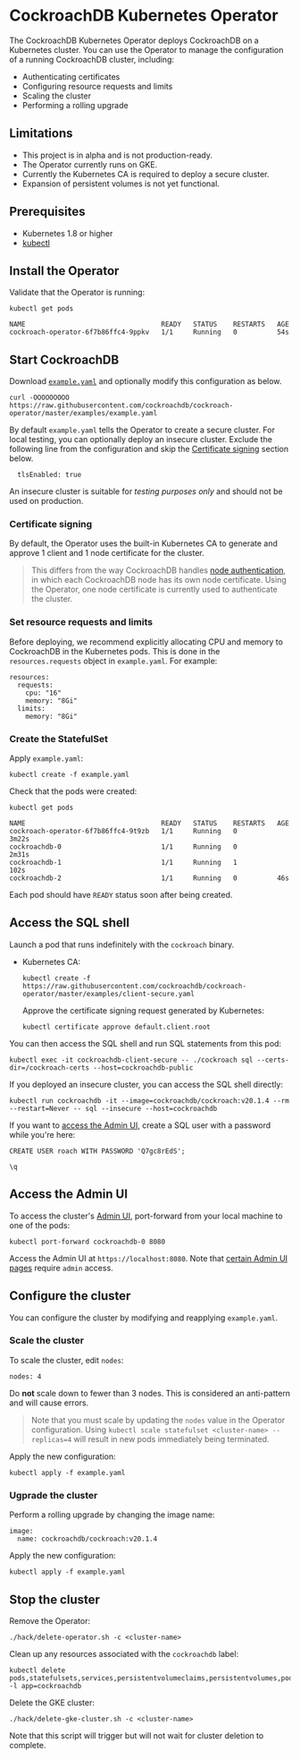 # CockroachDB Kubernetes Operator

The CockroachDB Kubernetes Operator deploys CockroachDB on a Kubernetes cluster. You can use the Operator to manage the configuration of a running CockroachDB cluster, including:

- Authenticating certificates
- Configuring resource requests and limits
- Scaling the cluster
- Performing a rolling upgrade

## Limitations

- This project is in alpha and is not production-ready.
- The Operator currently runs on GKE.
- Currently the Kubernetes CA is required to deploy a secure cluster.
- Expansion of persistent volumes is not yet functional.

## Prerequisites

- Kubernetes 1.8 or higher
- [kubectl](https://kubernetes.io/docs/tasks/tools/install-kubectl/)

## Install the Operator

<!-- Clone this repo:

```
git clone https://github.com/cockroachdb/cockroach-operator.git
```

From the `cockroach-operator` directory on your machine, create a Kubernetes cluster on GKE, specifying a cluster name (e.g., `crdb-test`).

```
./hack/create-gke-cluster.sh -c <cluster-name>
```

This creates a Kubernetes cluster on GKE, using your default GCP region and project.

Install the Operator, specifying the cluster name:

```
./hack/apply-operator.sh -c <cluster-name>
``` -->

Validate that the Operator is running:

```
kubectl get pods

NAME                                  READY   STATUS    RESTARTS   AGE
cockroach-operator-6f7b86ffc4-9ppkv   1/1     Running   0          54s
```

## Start CockroachDB

Download [`example.yaml`](https://github.com/cockroachdb/cockroach-operator/examples/example.yaml) and optionally modify this configuration as below.

```
curl -OOOOOOOOO https://raw.githubusercontent.com/cockroachdb/cockroach-operator/master/examples/example.yaml
```

By default `example.yaml` tells the Operator to create a secure cluster. For local testing, you can optionally deploy an insecure cluster. Exclude the following line from the configuration and skip the [Certificate signing](#certificate-signing) section below.

```
  tlsEnabled: true
```

An insecure cluster is suitable for *testing purposes only* and should not be used on production.

### Certificate signing

By default, the Operator uses the built-in Kubernetes CA to generate and approve 1 client and 1 node certificate for the cluster.

> This differs from the way CockroachDB handles [node authentication](https://www.cockroachlabs.com/docs/stable/authentication.html#using-digital-certificates-with-cockroachdb), in which each CockroachDB node has its own node certificate. Using the Operator, one node certificate is currently used to authenticate the cluster.

<!-- If you wish to use a non-Kubernetes CA, additionally enable the following lines in `example.yaml` and fill in the names of the corresponding node and client secrets:

```
nodeTLSSecret: <node-secret>
clientTLSSecret: <client-secret>
```

For example, if you are using [`cockroach cert`](https://www.cockroachlabs.com/docs/stable/cockroach-cert.html) to generate certificates, use these secret names:

```
nodeTLSSecret: cockroachdb.node
clientTLSSecret: cockroachdb.client.root
``` -->

### Set resource requests and limits

Before deploying, we recommend explicitly allocating CPU and memory to CockroachDB in the Kubernetes pods. This is done in the `resources.requests` object in `example.yaml`. For example:

```
resources:
  requests:
    cpu: "16"
    memory: "8Gi"
  limits:
    memory: "8Gi"
```

### Create the StatefulSet

Apply `example.yaml`:

```
kubectl create -f example.yaml
```

Check that the pods were created:

```
kubectl get pods
```

```
NAME                                  READY   STATUS    RESTARTS   AGE
cockroach-operator-6f7b86ffc4-9t9zb   1/1     Running   0          3m22s
cockroachdb-0                         1/1     Running   0          2m31s
cockroachdb-1                         1/1     Running   1          102s
cockroachdb-2                         1/1     Running   0          46s
```

Each pod should have `READY` status soon after being created.

## Access the SQL shell

Launch a pod that runs indefinitely with the `cockroach` binary. <!-- Depending on how you authenticated the cluster: -->

- Kubernetes CA:

	```
	kubectl create -f https://raw.githubusercontent.com/cockroachdb/cockroach-operator/master/examples/client-secure.yaml
	```

	Approve the certificate signing request generated by Kubernetes:

	```
	kubectl certificate approve default.client.root
	```
	
<!-- - Non-Kubernetes CA:

	If you didn't use `cockroach cert` to generate the client certificate, substitute an appropriate `secretName` before applying this file:

	```
	kubectl create -f https://raw.githubusercontent.com/cockroachdb/cockroach-operator/master/examples/client-secure-byoc.yaml
	``` -->

You can then access the SQL shell and run SQL statements from this pod:

```
kubectl exec -it cockroachdb-client-secure -- ./cockroach sql --certs-dir=/cockroach-certs --host=cockroachdb-public
```

If you deployed an insecure cluster, you can access the SQL shell directly:

```
kubectl run cockroachdb -it --image=cockroachdb/cockroach:v20.1.4 --rm --restart=Never -- sql --insecure --host=cockroachdb
```

If you want to [access the Admin UI](#access-the-admin-ui), create a SQL user with a password while you're here:

```
CREATE USER roach WITH PASSWORD 'Q7gc8rEdS';
```

```
\q
```

## Access the Admin UI

To access the cluster's [Admin UI](https://www.cockroachlabs.com/docs/v20.1/admin-ui-overview), port-forward from your local machine to one of the pods:

```
kubectl port-forward cockroachdb-0 8080
```

Access the Admin UI at `https://localhost:8080`. Note that [certain Admin UI pages](https://www.cockroachlabs.com/docs/v20.1/admin-ui-overview#admin-ui-access) require `admin` access.

## Configure the cluster

You can configure the cluster by modifying and reapplying `example.yaml`.

<!-- ### Expand disk size

To expand persistent volumes, edit `resources.requests.storage`:

```
resources:
  requests:
    storage: 100Gi
```

Apply the new configuration:

```
kubectl apply -f example.yaml
``` -->

### Scale the cluster

To scale the cluster, edit `nodes`:

```
nodes: 4
```

Do **not** scale down to fewer than 3 nodes. This is considered an anti-pattern and will cause errors.

> Note that you must scale by updating the `nodes` value in the Operator configuration. Using `kubectl scale statefulset <cluster-name> --replicas=4` will result in new pods immediately being terminated.

Apply the new configuration:

```
kubectl apply -f example.yaml
```

### Ugprade the cluster

Perform a rolling upgrade by changing the image name:

```
image:
  name: cockroachdb/cockroach:v20.1.4
```

Apply the new configuration:

```
kubectl apply -f example.yaml
```

## Stop the cluster

Remove the Operator:

```
./hack/delete-operator.sh -c <cluster-name>
```

Clean up any resources associated with the `cockroachdb` label:

```
kubectl delete pods,statefulsets,services,persistentvolumeclaims,persistentvolumes,poddisruptionbudget,jobs,rolebinding,clusterrolebinding,role,clusterrole,serviceaccount -l app=cockroachdb
```

Delete the GKE cluster:

```
./hack/delete-gke-cluster.sh -c <cluster-name>
```

Note that this script will trigger but will not wait for cluster deletion to complete.
